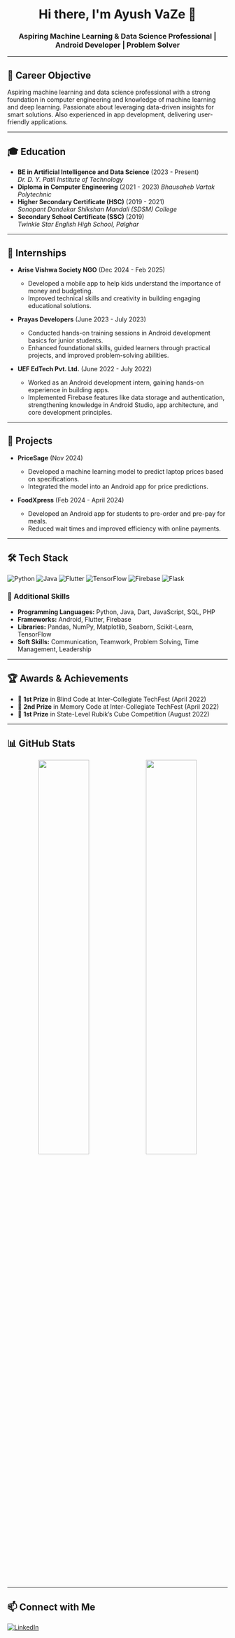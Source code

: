 <h1 align="center">Hi there, I'm Ayush VaZe 👋</h1>
<h3 align="center">Aspiring Machine Learning & Data Science Professional | Android Developer | Problem Solver</h3>

---

## 🎯 Career Objective  
Aspiring machine learning and data science professional with a strong foundation in computer engineering and knowledge of machine learning and deep learning. Passionate about leveraging data-driven insights for smart solutions. Also experienced in app development, delivering user-friendly applications.

---

## 🎓 Education  
- **BE in Artificial Intelligence and Data Science** (2023 - Present)  
  *Dr. D. Y. Patil Institute of Technology*  
- **Diploma in Computer Engineering** (2021 - 2023)
  *Bhausaheb Vartak Polytechnic*  
- **Higher Secondary Certificate (HSC)** (2019 - 2021)   
  *Sonopant Dandekar Shikshan Mandali (SDSM) College*  
- **Secondary School Certificate (SSC)** (2019)   
  *Twinkle Star English High School, Palghar*  

---

## 💼 Internships  
- **Arise Vishwa Society NGO** (Dec 2024 - Feb 2025)  
  - Developed a mobile app to help kids understand the importance of money and budgeting.  
  - Improved technical skills and creativity in building engaging educational solutions.  

- **Prayas Developers** (June 2023 - July 2023)  
  - Conducted hands-on training sessions in Android development basics for junior students.  
  - Enhanced foundational skills, guided learners through practical projects, and improved problem-solving abilities.  

- **UEF EdTech Pvt. Ltd.** (June 2022 - July 2022)  
  - Worked as an Android development intern, gaining hands-on experience in building apps.  
  - Implemented Firebase features like data storage and authentication, strengthening knowledge in Android Studio, app architecture, and core development principles.  

---

## 🚀 Projects  
- **PriceSage** (Nov 2024)  
  - Developed a machine learning model to predict laptop prices based on specifications.  
  - Integrated the model into an Android app for price predictions.  

- **FoodXpress** (Feb 2024 - April 2024)  
  - Developed an Android app for students to pre-order and pre-pay for meals.  
  - Reduced wait times and improved efficiency with online payments.  

---

## 🛠 Tech Stack  
![Python](https://img.shields.io/badge/Python-3776AB?style=for-the-badge&logo=python&logoColor=white)
![Java](https://img.shields.io/badge/Java-007396?style=for-the-badge&logo=java&logoColor=white)
![Flutter](https://img.shields.io/badge/Flutter-02569B?style=for-the-badge&logo=flutter&logoColor=white)
![TensorFlow](https://img.shields.io/badge/TensorFlow-FF6F00?style=for-the-badge&logo=tensorflow&logoColor=white)
![Firebase](https://img.shields.io/badge/Firebase-FFCA28?style=for-the-badge&logo=firebase&logoColor=black)
![Flask](https://img.shields.io/badge/Flask-000000?style=for-the-badge&logo=flask&logoColor=white)

### 📜 Additional Skills  
- **Programming Languages:** Python, Java, Dart, JavaScript, SQL, PHP  
- **Frameworks:** Android, Flutter, Firebase  
- **Libraries:** Pandas, NumPy, Matplotlib, Seaborn, Scikit-Learn, TensorFlow  
- **Soft Skills:** Communication, Teamwork, Problem Solving, Time Management, Leadership  

---

## 🏆 Awards & Achievements  
- 🥇 **1st Prize** in Blind Code at Inter-Collegiate TechFest (April 2022)  
- 🥈 **2nd Prize** in Memory Code at Inter-Collegiate TechFest (April 2022)  
- 🥇 **1st Prize** in State-Level Rubik’s Cube Competition (August 2022)  

---

## 📊 GitHub Stats  
<p align="center">
  <img width="48%" src="https://github-readme-stats.vercel.app/api?username=AyushVaZe67&show_icons=true&theme=dark" />
  <img width="48%" src="https://github-readme-streak-stats.herokuapp.com/?user=AyushVaZe67&theme=dark" />
</p>

---

## 📫 Connect with Me  
[![LinkedIn](https://img.shields.io/badge/LinkedIn-blue?style=for-the-badge&logo=linkedin)](https://www.linkedin.com/in/ayush-vaze-486694280/)

